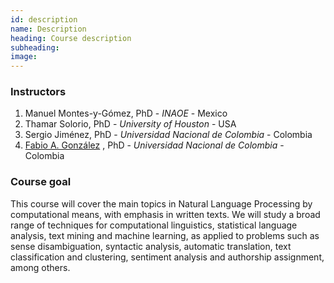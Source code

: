 ```yaml
---
id: description
name: Description
heading: Course description
subheading: 
image: 
---
```


### Instructors
1. Manuel Montes-y-Gómez, PhD -
*INAOE* - Mexico
2. Thamar Solorio, PhD - *University of Houston* - USA
3. Sergio Jiménez, PhD - *Universidad Nacional de Colombia* - Colombia
4. [Fabio A. González](http://dis.unal.edu.co/~fgonza/) , PhD  -  *Universidad Nacional de Colombia* - Colombia


### Course goal
This course will cover the main topics in Natural Language Processing by computational means, with emphasis in written texts.
We will study a broad range of techniques for computational linguistics, statistical language analysis, text mining and machine learning, as applied to problems such as sense disambiguation, syntactic analysis, automatic translation, text classification and clustering, sentiment analysis and authorship assignment, among others.


